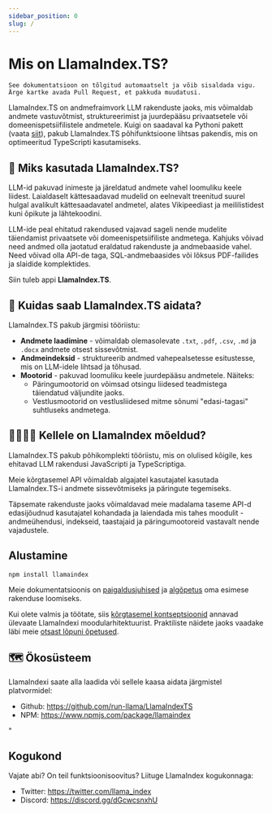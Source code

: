 ```yaml
---
sidebar_position: 0
slug: /
---
```


# Mis on LlamaIndex.TS?

`See dokumentatsioon on tõlgitud automaatselt ja võib sisaldada vigu. Ärge kartke avada Pull Request, et pakkuda muudatusi.`

LlamaIndex.TS on andmefraimvork LLM rakenduste jaoks, mis võimaldab andmete vastuvõtmist, struktureerimist ja juurdepääsu privaatsetele või domeenispetsiifilistele andmetele. Kuigi on saadaval ka Pythoni pakett (vaata [siit](https://docs.llamaindex.ai/en/stable/)), pakub LlamaIndex.TS põhifunktsioone lihtsas pakendis, mis on optimeeritud TypeScripti kasutamiseks.

## 🚀 Miks kasutada LlamaIndex.TS?

LLM-id pakuvad inimeste ja järeldatud andmete vahel loomuliku keele liidest. Laialdaselt kättesaadavad mudelid on eelnevalt treenitud suurel hulgal avalikult kättesaadavatel andmetel, alates Vikipeediast ja meililistidest kuni õpikute ja lähtekoodini.

LLM-ide peal ehitatud rakendused vajavad sageli nende mudelite täiendamist privaatsete või domeenispetsiifiliste andmetega. Kahjuks võivad need andmed olla jaotatud eraldatud rakenduste ja andmebaaside vahel. Need võivad olla API-de taga, SQL-andmebaasides või lõksus PDF-failides ja slaidide komplektides.

Siin tuleb appi **LlamaIndex.TS**.

## 🦙 Kuidas saab LlamaIndex.TS aidata?

LlamaIndex.TS pakub järgmisi tööriistu:

- **Andmete laadimine** - võimaldab olemasolevate `.txt`, `.pdf`, `.csv`, `.md` ja `.docx` andmete otsest sissevõtmist.
- **Andmeindeksid** - struktureerib andmed vahepealsetesse esitustesse, mis on LLM-idele lihtsad ja tõhusad.
- **Mootorid** - pakuvad loomuliku keele juurdepääsu andmetele. Näiteks:
  - Päringumootorid on võimsad otsingu liidesed teadmistega täiendatud väljundite jaoks.
  - Vestlusmootorid on vestlusliidesed mitme sõnumi "edasi-tagasi" suhtluseks andmetega.

## 👨‍👩‍👧‍👦 Kellele on LlamaIndex mõeldud?

LlamaIndex.TS pakub põhikomplekti tööriistu, mis on olulised kõigile, kes ehitavad LLM rakendusi JavaScripti ja TypeScriptiga.

Meie kõrgtasemel API võimaldab algajatel kasutajatel kasutada LlamaIndex.TS-i andmete sissevõtmiseks ja päringute tegemiseks.

Täpsemate rakenduste jaoks võimaldavad meie madalama taseme API-d edasijõudnud kasutajatel kohandada ja laiendada mis tahes moodulit - andmeühendusi, indekseid, taastajaid ja päringumootoreid vastavalt nende vajadustele.

## Alustamine

`npm install llamaindex`

Meie dokumentatsioonis on [paigaldusjuhised](./installation.md) ja [algõpetus](./starter.md) oma esimese rakenduse loomiseks.

Kui olete valmis ja töötate, siis [kõrgtasemel kontseptsioonid](./concepts.md) annavad ülevaate LlamaIndexi moodularhitektuurist. Praktiliste näidete jaoks vaadake läbi meie [otsast lõpuni õpetused](./end_to_end.md).

## 🗺️ Ökosüsteem

LlamaIndexi saate alla laadida või sellele kaasa aidata järgmistel platvormidel:

- Github: https://github.com/run-llama/LlamaIndexTS
- NPM: https://www.npmjs.com/package/llamaindex

"

## Kogukond

Vajate abi? On teil funktsioonisoovitus? Liituge LlamaIndex kogukonnaga:

- Twitter: https://twitter.com/llama_index
- Discord: https://discord.gg/dGcwcsnxhU
